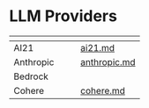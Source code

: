 # LLM Providers

<table data-card-size="large" data-view="cards"><thead><tr><th></th><th data-hidden></th><th data-hidden></th><th data-hidden data-card-target data-type="content-ref"></th></tr></thead><tbody><tr><td>AI21</td><td></td><td></td><td><a href="ai21.md">ai21.md</a></td></tr><tr><td>Anthropic</td><td></td><td></td><td><a href="anthropic.md">anthropic.md</a></td></tr><tr><td>Bedrock</td><td></td><td></td><td></td></tr><tr><td>Cohere</td><td></td><td></td><td><a href="cohere.md">cohere.md</a></td></tr></tbody></table>
